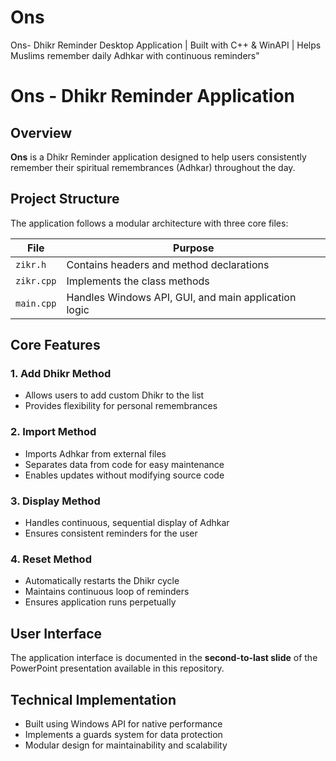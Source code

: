 # Ons
Ons- Dhikr Reminder Desktop Application | Built with C++ &amp; WinAPI | Helps Muslims remember daily Adhkar with continuous reminders"

# Ons - Dhikr Reminder Application

## Overview
**Ons** is a Dhikr Reminder application designed to help users consistently remember their spiritual remembrances (Adhkar) throughout the day.

## Project Structure
The application follows a modular architecture with three core files:

| File | Purpose |
|------|---------|
| `zikr.h` | Contains headers and method declarations |
| `zikr.cpp` | Implements the class methods |
| `main.cpp` | Handles Windows API, GUI, and main application logic |

## Core Features

### 1. Add Dhikr Method
- Allows users to add custom Dhikr to the list
- Provides flexibility for personal remembrances

### 2. Import Method
- Imports Adhkar from external files
- Separates data from code for easy maintenance
- Enables updates without modifying source code

### 3. Display Method
- Handles continuous, sequential display of Adhkar
- Ensures consistent reminders for the user

### 4. Reset Method
- Automatically restarts the Dhikr cycle
- Maintains continuous loop of reminders
- Ensures application runs perpetually

## User Interface
The application interface is documented in the **second-to-last slide** of the PowerPoint presentation available in this repository.

## Technical Implementation
- Built using Windows API for native performance
- Implements a guards system for data protection
- Modular design for maintainability and scalability
